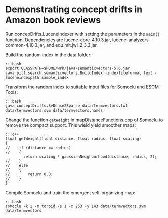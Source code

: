 Demonstrating concept drifts in Amazon book reviews
===================================================

Run concepDrifts.LuceneIndexer with setting the parameters in the ``main()`` function. Dependencies are lucene-core-4.10.3.jar, lucene-analyzers-common-4.10.3.jar, and edu.mit.jwi_2.3.3.jar.

Build the random index in the data folder:

    :::bash
    export CLASSPATH=$HOME/wrk/java/semanticvectors-5.6.jar
    java pitt.search.semanticvectors.BuildIndex -indexfileformat text -luceneindexpath sample_index

Transform the random index to suitable input files for Somoclu and ESOM Tools:

    :::bash
    java conceptDrifts.SvDense2Sparse data/termvectors.txt data/termvectors.svm data/termvectors.names

Change the function ``getWeight`` in mapDistanceFunctions.cpp of Somoclu to remove the compact support. This wield yield smoother maps:

    :::c++
    float getWeight(float distance, float radius, float scaling)
    {
    //    if (distance <= radius)
    //    {
            return scaling * gaussianNeighborhood(distance, radius, 2);
    //    }
    //    else
    //    {
    //        return 0.0;
    //    }
    }


Compile Somoclu and train the emergent self-organizing map:

    :::bash
    somoclu -k 2 -m toroid -s 1 -x 253 -y 143 data/termvectors.svm data/termvectors
